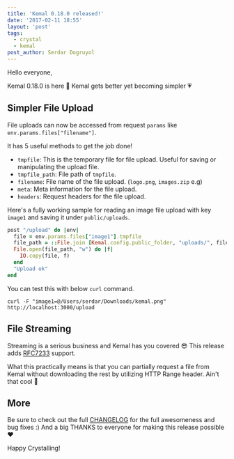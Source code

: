 ```yaml
---
title: 'Kemal 0.18.0 released!'
date: '2017-02-11 18:55'
layout: 'post'
tags:
  - crystal
  - kemal
post_author: Serdar Dogruyol
---
```


Hello everyone,

Kemal 0.18.0 is here :tada: Kemal gets better yet becoming simpler :heartpulse:

## Simpler File Upload

File uploads can now be accessed from request `params` like `env.params.files["filename"]`.

It has 5 useful methods to get the job done!

- `tmpfile`: This is the temporary file for file upload. Useful for saving or manipulating the upload file.
- `tmpfile_path`: File path of `tmpfile`.
- `filename`: File name of the file upload. (`logo.png`, `images.zip` e.g)
- `meta`: Meta information for the file upload.
- `headers`: Request headers for the file upload.

Here's a fully working sample for reading an image file upload with key `image1` and saving it under `public/uploads`.

```ruby
post "/upload" do |env|
  file = env.params.files["image1"].tmpfile
  file_path = ::File.join [Kemal.config.public_folder, "uploads/", file.filename]
  File.open(file_path, "w") do |f|
    IO.copy(file, f)
  end
  "Upload ok"
end
```

You can test this with below `curl` command.

`curl -F "image1=@/Users/serdar/Downloads/kemal.png" http://localhost:3000/upload`

## File Streaming

Streaming is a serious business and Kemal has you covered :sunglasses: This release adds [RFC7233](http://www.rfc-base.org/rfc-7233.html) support. 

What this practically means is that you can partially request a file from Kemal without downloading the rest by utilizing HTTP Range header. Ain't that cool :sushi: 

## More

Be sure to check out the full [CHANGELOG](https://github.com/kemalcr/kemal/releases/tag/v0.18.0) for the full awesomeness and bug fixes :) And a big THANKS to everyone for making this release possible :heart:

Happy Crystalling!